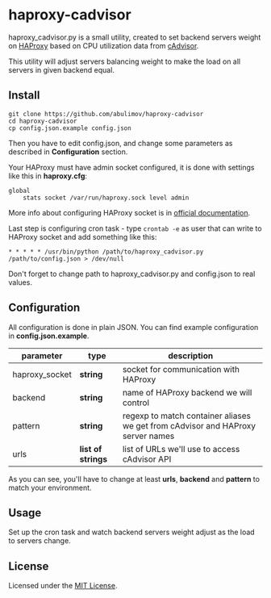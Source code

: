 # haproxy-cadvisor

haproxy_cadvisor.py is a small utility, created
to set backend servers weight on [HAProxy](http://www.haproxy.org/) based on
CPU utilization data from [cAdvisor](https://github.com/google/cadvisor).

This utility will adjust servers balancing weight to
make the load on all servers in given backend equal.

## Install

```shell
git clone https://github.com/abulimov/haproxy-cadvisor
cd haproxy-cadvisor
cp config.json.example config.json
```
Then you have to edit config.json, and change
some parameters as described in **Configuration** section.

Your HAProxy must have admin socket configured,
it is done with settings like this in **haproxy.cfg**:

```
global
    stats socket /var/run/haproxy.sock level admin
```

More info about configuring HAProxy socket is in
[official documentation](http://cbonte.github.io/haproxy-dconv/configuration-1.4.html#stats).

Last step is configuring cron task - type `crontab -e` as
user that can write to HAProxy socket and
add something like this:

```crontab
* * * * * /usr/bin/python /path/to/haproxy_cadvisor.py /path/to/config.json > /dev/null
```

Don't forget to change path to haproxy_cadvisor.py and config.json to real values.

## Configuration

All configuration is done in plain JSON.
You can find example configuration in **config.json.example**.

| parameter      | type       | description |
|----------------|------------|-------------|
| haproxy_socket | **string** | socket for communication with HAProxy
| backend        | **string** | name of HAProxy backend we will control
| pattern        | **string** | regexp to match container aliases we get from cAdvisor and HAProxy server names
| urls           | **list of strings** | list of URLs we'll use to access cAdvisor API

As you can see, you'll have to change at least **urls**,
**backend** and **pattern** to match your environment.

## Usage

Set up the cron task and watch backend servers weight
adjust as the load to servers change.

## License

Licensed under the [MIT License](http://opensource.org/licenses/MIT).

